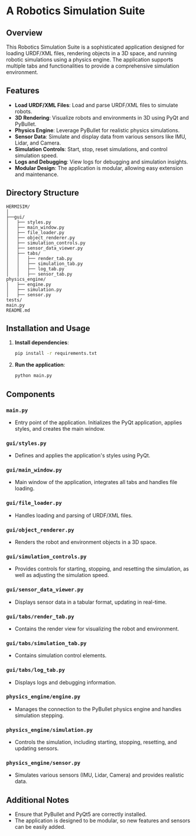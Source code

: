 # A Robotics Simulation Suite

## Overview

This Robotics Simulation Suite is a sophisticated application designed for loading URDF/XML files, rendering objects in a 3D space, and running robotic simulations using a physics engine. The application supports multiple tabs and functionalities to provide a comprehensive simulation environment.

## Features

- **Load URDF/XML Files**: Load and parse URDF/XML files to simulate robots.
- **3D Rendering**: Visualize robots and environments in 3D using PyQt and PyBullet.
- **Physics Engine**: Leverage PyBullet for realistic physics simulations.
- **Sensor Data**: Simulate and display data from various sensors like IMU, Lidar, and Camera.
- **Simulation Controls**: Start, stop, reset simulations, and control simulation speed.
- **Logs and Debugging**: View logs for debugging and simulation insights.
- **Modular Design**: The application is modular, allowing easy extension and maintenance.

## Directory Structure

```
HERMISIM/
│
├──gui/
│   ├── styles.py
│   ├── main_window.py
│   ├── file_loader.py
│   ├── object_renderer.py
│   ├── simulation_controls.py
│   ├── sensor_data_viewer.py
│   ├── tabs/
│   │   ├── render_tab.py
│   │   ├── simulation_tab.py
│   │   ├── log_tab.py
│   │   ├── sensor_tab.py
physics_engine/
│   ├── engine.py
│   ├── simulation.py
│   ├── sensor.py
tests/
main.py
README.md
```

## Installation and Usage

1. **Install dependencies**:
    ```bash
    pip install -r requirements.txt
    ```

2. **Run the application**:
    ```bash
    python main.py
    ```

## Components

### `main.py`
- Entry point of the application. Initializes the PyQt application, applies styles, and creates the main window.

### `gui/styles.py`
- Defines and applies the application's styles using PyQt.

### `gui/main_window.py`
- Main window of the application, integrates all tabs and handles file loading.

### `gui/file_loader.py`
- Handles loading and parsing of URDF/XML files.

### `gui/object_renderer.py`
- Renders the robot and environment objects in a 3D space.

### `gui/simulation_controls.py`
- Provides controls for starting, stopping, and resetting the simulation, as well as adjusting the simulation speed.

### `gui/sensor_data_viewer.py`
- Displays sensor data in a tabular format, updating in real-time.

### `gui/tabs/render_tab.py`
- Contains the render view for visualizing the robot and environment.

### `gui/tabs/simulation_tab.py`
- Contains simulation control elements.

### `gui/tabs/log_tab.py`
- Displays logs and debugging information.

### `physics_engine/engine.py`
- Manages the connection to the PyBullet physics engine and handles simulation stepping.

### `physics_engine/simulation.py`
- Controls the simulation, including starting, stopping, resetting, and updating sensors.

### `physics_engine/sensor.py`
- Simulates various sensors (IMU, Lidar, Camera) and provides realistic data.

## Additional Notes

- Ensure that PyBullet and PyQt5 are correctly installed.
- The application is designed to be modular, so new features and sensors can be easily added.
